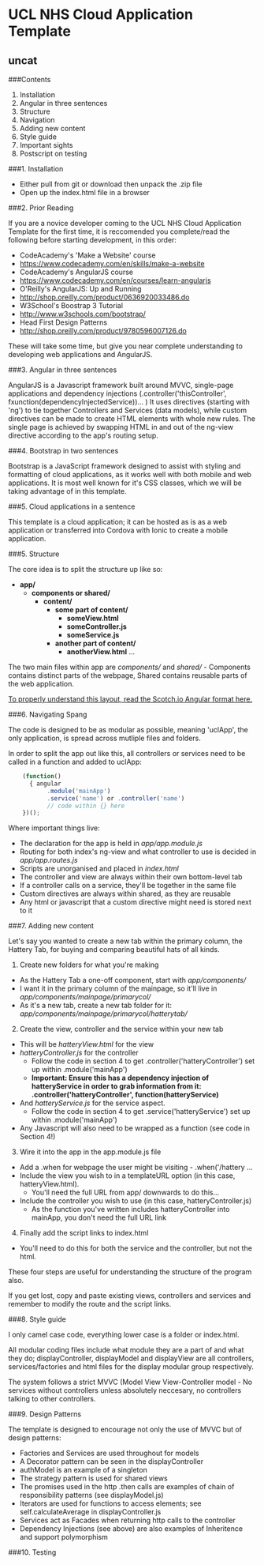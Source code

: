 # UCL NHS Cloud Application Template
## uncat 

###Contents

1. Installation
2. Angular in three sentences
3. Structure
4. Navigation
5. Adding new content
6. Style guide
7. Important sights
8. Postscript on testing

###1. Installation

* Either pull from git or download then unpack the .zip file
* Open up the index.html file in a browser

###2. Prior Reading

If you are a novice developer coming to the UCL NHS Cloud Application Template for the first time, it is reccomended you complete/read the following before starting development, in this order:

* CodeAcademy's 'Make a Website' course
 * https://www.codecademy.com/en/skills/make-a-website
* CodeAcademy's AngularJS course
 * https://www.codecademy.com/en/courses/learn-angularjs
* O'Reilly's AngularJS: Up and Running
 * http://shop.oreilly.com/product/0636920033486.do
* W3School's Boostrap 3 Tutorial 
 * http://www.w3schools.com/bootstrap/
* Head First Design Patterns
 * http://shop.oreilly.com/product/9780596007126.do
 
These will take some time, but give you near complete understanding to developing web applications and AngularJS.

###3. Angular in three sentences

AngularJS is a Javascript framework built around MVVC, single-page applications and dependency injections (.controller('thisController', fxunction(dependencyInjectedService))... ) 
It uses directives (starting with 'ng') to tie together Controllers and Services (data models), while custom directives can be made to create HTML elements with whole new rules.
The single page is achieved by swapping HTML in and out of the ng-view directive according to the app's routing setup.

###4. Bootstrap in two sentences

Bootstrap is a JavaScript framework designed to assist with styling and formatting of cloud applications, as it works well with both mobile and web applications. 
It is most well known for it's CSS classes, which we will be taking advantage of in this template.

###5. Cloud applications in a sentence

This template is a cloud application; it can be hosted as is as a web application or transferred into Cordova with Ionic to create a mobile application.

###5. Structure

The core idea is to split the structure up like so:

* **app/**
  * **components or shared/** 
    * **content/** 
	  * **some part of content/**
	    * **someView.html**
		* **someController.js**
		* **someService.js**
      * **another part of content/**
        * **anotherView.html**
        ...	

The two main files within app are *components/* and *shared/* - Components contains distinct parts of the webpage, Shared contains reusable parts of the web application.

[To properly understand this layout, read the Scotch.io Angular format here.](https://scotch.io/tutorials/angularjs-best-practices-directory-structure)

###6. Navigating Spang

The code is designed to be as modular as possible, meaning 'uclApp', the only application, is spread across mutliple files and folders.

In order to split the app out like this, all controllers or services need to be called in a function and added to uclApp: 

```javascript
	(function() 
	  { angular
	       .module('mainApp')
		   .service('name') or .controller('name')
		   // code within {} here
	})();
```

Where important things live:

* The declaration for the app is held in *app/app.module.js*
* Routing for both index's ng-view and what controller to use is decided in *app/app.routes.js*
* Scripts are unorganised and placed in *index.html*
* The controller and view are always within their own bottom-level tab
* If a controller calls on a service, they'll be together in the same file 
* Custom directives are always within shared, as they are reusable
* Any html or javascript that a custom directive might need is stored next to it

###7. Adding new content

Let's say you wanted to create a new tab within the primary column, the Hattery Tab, for buying and comparing beautiful hats of all kinds. 

1. Create new folders for what you're making
  * As the Hattery Tab a one-off component, start with *app/components/*
  * I want it in the primary column of the mainpage, so it'll live in *app/components/mainpage/primarycol/*
  * As it's a new tab, create a new tab folder for it: *app/components/mainpage/primarycol/hatterytab/*
2. Create the view, controller and the service within your new tab 
  * This will be *hatteryView.html* for the view
  * *hatteryController.js* for the controller
    * Follow the code in section 4 to get .controller('hatteryController') set up within .module('mainApp') 
	* **Important: Ensure this has a dependency injection of hatteryService in order to grab information from it: .controller('hatteryController', function(hatteryService)**
  * And *hatteryService.js* for the service aspect.
    * Follow the code in section 4 to get .service('hatteryService') set up within .module('mainApp') 
  * Any Javascript will also need to be wrapped as a function (see code in Section 4!)
3. Wire it into the app in the app.module.js file
  * Add a .when for webpage the user might be visiting - .when('/hattery ...
  * Include the view you wish to in a templateURL option (in this case, hatteryView.html). 
    * You'll need the full URL from app/ downwards to do this...
  * Include the controller you wish to use (in this case, hatteryController.js)
    * As the function you've written includes hatteryController into mainApp, you don't need the full URL link 
4. Finally add the script links to index.html
  * You'll need to do this for both the service and the controller, but not the html.

These four steps are useful for understanding the structure of the program also.

If you get lost, copy and paste existing views, controllers and services and remember to modify the route and the script links.
  
###8. Style guide

I only camel case code, everything lower case is a folder or index.html.

All modular coding files include what module they are a part of and what they do; displayController, displayModel and displayView are all controllers, services/factories and html files for the display modular group respectively.

The system follows a strict MVVC (Model View View-Controller model - No services without controllers unless absolutely neccesary, no controllers talking to other controllers.

###9. Design Patterns

The template is designed to encourage not only the use of MVVC but of design patterns:

* Factories and Services are used throughout for models
* A Decorator pattern can be seen in the displayController
* authModel is an example of a singleton
* The strategy pattern is used for shared views
* The promises used in the http .then calls are examples of chain of responsibility patterns (see displayModel.js)
* Iterators are used for functions to access elements; see self.calculateAverage in displayController.js
* Services act as Facades when returning http calls to the controller
* Dependency Injections (see above) are also examples of Inheritence and support polymorphism

###10. Testing

